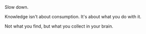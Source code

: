 Slow down.

Knowledge isn't about consumption. It's about what you do with it.

Not what you find, but what you collect in your brain.
